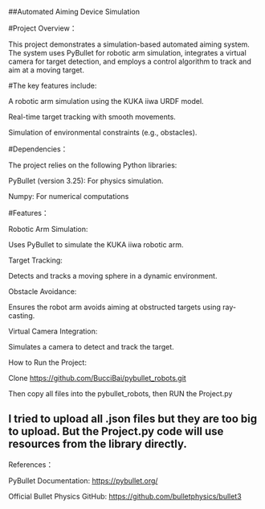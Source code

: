 ##Automated Aiming Device Simulation


#Project Overview：

This project demonstrates a simulation-based automated aiming system. The system uses PyBullet for robotic arm simulation, integrates a virtual camera for target detection, and employs a control algorithm to track and aim at a moving target.


#The key features include:

A robotic arm simulation using the KUKA iiwa URDF model.

Real-time target tracking with smooth movements.

Simulation of environmental constraints (e.g., obstacles).


#Dependencies：

The project relies on the following Python libraries:

PyBullet (version 3.25): For physics simulation.

Numpy: For numerical computations


#Features：

Robotic Arm Simulation:

Uses PyBullet to simulate the KUKA iiwa robotic arm.

Target Tracking:

Detects and tracks a moving sphere in a dynamic environment.

Obstacle Avoidance:

Ensures the robot arm avoids aiming at obstructed targets using ray-casting.

Virtual Camera Integration:

Simulates a camera to detect and track the target.

How to Run the Project:

Clone https://github.com/BucciBai/pybullet_robots.git

Then copy all files into the pybullet_robots, then RUN the Project.py

## I tried to upload all .json files but they are too big to upload. But the Project.py code will use resources from the library directly.


References：

PyBullet Documentation: https://pybullet.org/

Official Bullet Physics GitHub: https://github.com/bulletphysics/bullet3
